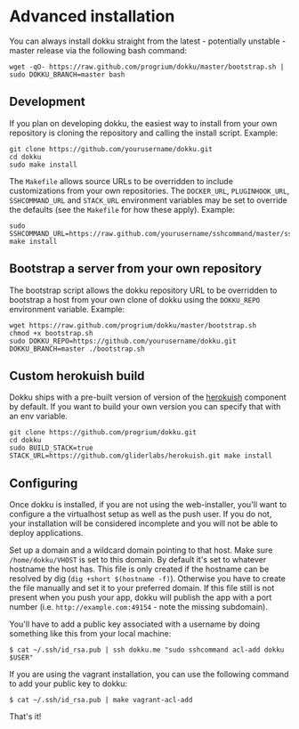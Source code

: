 # Advanced installation

You can always install dokku straight from the latest - potentially unstable - master release via the following bash command:

```shell
wget -qO- https://raw.github.com/progrium/dokku/master/bootstrap.sh | sudo DOKKU_BRANCH=master bash
```

## Development

If you plan on developing dokku, the easiest way to install from your own repository is cloning the repository and calling the install script. Example:

```shell
git clone https://github.com/yourusername/dokku.git
cd dokku
sudo make install
```

The `Makefile` allows source URLs to be overridden to include customizations from your own repositories. The `DOCKER_URL`, `PLUGINHOOK_URL`, `SSHCOMMAND_URL` and `STACK_URL` environment variables may be set to override the defaults (see the `Makefile` for how these apply). Example:

```shell
sudo SSHCOMMAND_URL=https://raw.github.com/yourusername/sshcommand/master/sshcommand make install
```

## Bootstrap a server from your own repository

The bootstrap script allows the dokku repository URL to be overridden to bootstrap a host from your own clone of dokku using the `DOKKU_REPO` environment variable. Example:

```shell
wget https://raw.github.com/progrium/dokku/master/bootstrap.sh
chmod +x bootstrap.sh
sudo DOKKU_REPO=https://github.com/yourusername/dokku.git DOKKU_BRANCH=master ./bootstrap.sh
```

## Custom herokuish build

Dokku ships with a pre-built version of version of the [herokuish](https://github.com/gliderlabs/herokuish) component by default. If you want to build your own version you can specify that with an env variable.

```shell
git clone https://github.com/progrium/dokku.git
cd dokku
sudo BUILD_STACK=true STACK_URL=https://github.com/gliderlabs/herokuish.git make install
```

## Configuring

Once dokku is installed, if you are not using the web-installer, you'll want to configure a the virtualhost setup as well as the push user. If you do not, your installation will be considered incomplete and you will not be able to deploy applications.

Set up a domain and a wildcard domain pointing to that host. Make sure `/home/dokku/VHOST` is set to this domain. By default it's set to whatever hostname the host has. This file is only created if the hostname can be resolved by dig (`dig +short $(hostname -f)`). Otherwise you have to create the file manually and set it to your preferred domain. If this file still is not present when you push your app, dokku will publish the app with a port number (i.e. `http://example.com:49154` - note the missing subdomain).

You'll have to add a public key associated with a username by doing something like this from your local machine:

    $ cat ~/.ssh/id_rsa.pub | ssh dokku.me "sudo sshcommand acl-add dokku $USER"

If you are using the vagrant installation, you can use the following command to add your public key to dokku:

    $ cat ~/.ssh/id_rsa.pub | make vagrant-acl-add

That's it!
